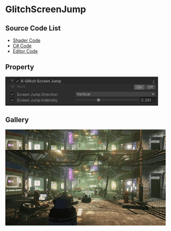 
# GlitchScreenJump

## Source Code List
- [Shader Code](Shader/GlitchScreenJump.shader)
- [C# Code](GlitchScreenJump.cs)
- [Editor Code](Editor/GlitchScreenJumpEditor.cs)


## Property
![](https://raw.githubusercontent.com/QianMo/X-PostProcessing-Gallery/master/Media/Glitch/GlitchScreenJump/GlitchScreenJump.png)

## Gallery

![](https://raw.githubusercontent.com/QianMo/X-PostProcessing-Gallery/master/Media/Glitch/GlitchScreenJump/GlitchScreenJump.gif)
